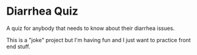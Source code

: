 # Diarrhea Quiz
A quiz for anybody that needs to know about their diarrhea issues.


This is a "joke" project but I'm having fun and I just want to practice front end stuff.
